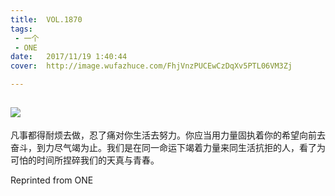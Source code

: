 ```yaml
---
title:	VOL.1870
tags:
 - 一个
 - ONE
date:	2017/11/19 1:40:44
cover:	http://image.wufazhuce.com/FhjVnzPUCEwCzDqXv5PTL06VM3Zj

---
```

![](http://image.wufazhuce.com/FhjVnzPUCEwCzDqXv5PTL06VM3Zj)
---

凡事都得耐烦去做，忍了痛对你生活去努力。你应当用力量固执着你的希望向前去奋斗，到力尽气竭为止。我们是在同一命运下竭着力量来同生活抗拒的人，看了为可怕的时间所捏碎我们的天真与青春。
 
Reprinted from ONE
